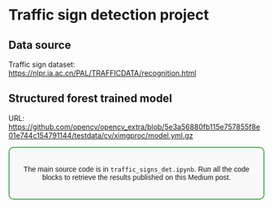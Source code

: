 # Traffic sign detection project

## Data source
Traffic sign dataset: https://nlpr.ia.ac.cn/PAL/TRAFFICDATA/recognition.html

## Structured forest trained model
URL: https://github.com/opencv/opencv_extra/blob/5e3a56880fb115e757855f8e01e744c154791144/testdata/cv/ximgproc/model.yml.gz

<div style="border: 2px solid #4CAF50; border-radius: 10px; padding: 20px; background-color: #f9f9f9; font-family: Arial, sans-serif; text-align: center;">

The main source code is in `traffic_signs_det.ipynb`. Run all the code blocks to retrieve the results published on this Medium post.

</div>
